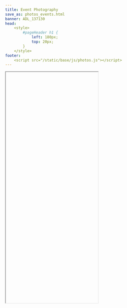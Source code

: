 ```yaml
---
title: Event Photography
save_as: photos_events.html
banner: ADL_137130
head: 
    <style>
        #pageHeader h1 {
            left: 180px;
            top: 20px;
        }
    </style>
footer: 
    <script src="/static/base/js/photos.js"></script>
---
```


<iframe
    allow="fullscreen"
    class="album"
    data-album="Photos_Events/"
    height="750"
    id="target"
    src="about:blank">
</iframe>
